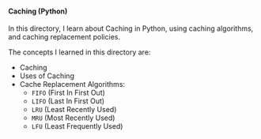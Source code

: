 #### Caching (Python)

In this directory, I learn about Caching in Python, using caching algorithms, and caching replacement policies.

The concepts I learned in this directory are:
- Caching
- Uses of Caching
- Cache Replacement Algorithms:
    - `FIFO` (First In First Out)
    - `LIFO` (Last In First Out)
    - `LRU` (Least Recently Used)
    - `MRU` (Most Recently Used)
    - `LFU` (Least Frequently Used)
